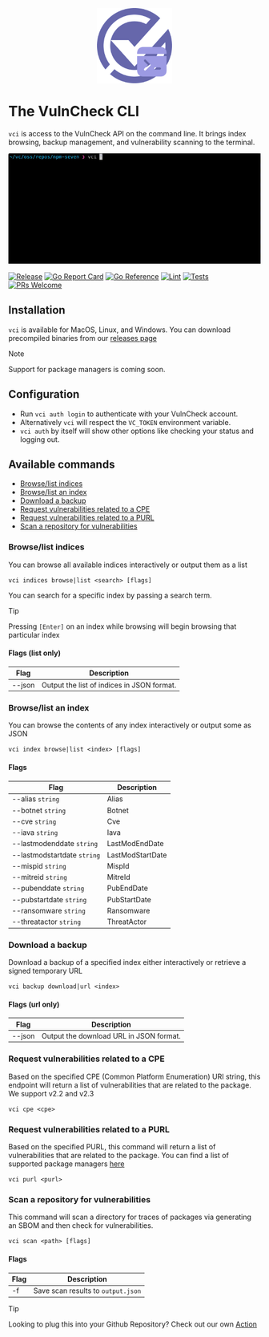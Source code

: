 <p align="center">
    <img src="/logo-cli.png" align="center" alt="VulnCheck Logo" width="150" />
</p>

# The VulnCheck CLI
`vci` is access to the VulnCheck API on the command line. It brings index browsing, backup management, and vulnerability scanning to the terminal.

<p align="center">
    <img src="/vci-scan.gif" />
</p>

[![Release](https://img.shields.io/github/v/release/vulncheck-oss/cli)](https://github.com/vulncheck-oss/cli/releases)
[![Go Report Card](https://goreportcard.com/badge/github.com/vulncheck-oss/cli)](https://goreportcard.com/report/github.com/vulncheck-oss/cli)
[![Go Reference](https://pkg.go.dev/badge/github.com/vulncheck-oss/cli.svg)](https://pkg.go.dev/github.com/vulncheck-oss/cli)
[![Lint](https://github.com/vulncheck-oss/cli/actions/workflows/lint.yml/badge.svg)](https://github.com/vulncheck-oss/cli/actions/workflows/lint.yml)
[![Tests](https://github.com/vulncheck-oss/cli/actions/workflows/test.yml/badge.svg)](https://github.com/vulncheck-oss/cli/actions/workflows/test.yml)
[![PRs Welcome](https://img.shields.io/badge/PRs-welcome-brightgreen.svg)](https://github.com/vulncheck-oss/cli/pulls)

## Installation 

`vci` is available for MacOS, Linux, and Windows. You can download precompiled binaries from our [releases page](https://github.com/vulncheck-oss/cli/releases/latest)

> [!NOTE]
> Support for package managers is coming soon.


## Configuration
* Run `vci auth login` to authenticate with your VulnCheck account.
* Alternatively `vci` will respect the `VC_TOKEN` environment variable.
* `vci auth` by itself will show other options like checking your status and logging out.


## Available commands

- [Browse/list indices](#browselist-indices)
- [Browse/list an index](#browselist-an-index)
- [Download a backup](#download-a-backup)
- [Request vulnerabilities related to a CPE](#request-vulnerabilities-related-to-a-cpe)
- [Request vulnerabilities related to a PURL](#request-vulnerabilities-related-to-a-purl)
- [Scan a repository for vulnerabilities](#scan-a-repository-for-vulnerabilities)


### Browse/list indices
You can browse all available indices interactively or output them as a list

```
vci indices browse|list <search> [flags]
```

You can search for a specific index by passing a search term.

> [!TIP]
> Pressing `[Enter]` on an index while browsing will begin browsing that particular index

#### Flags (list only)

| Flag | Description |
|------|-------------|
| --json | Output the list of indices in JSON format. |



### Browse/list an index

You can browse the contents of any index interactively or output some as JSON

```
vci index browse|list <index> [flags]
```

#### Flags
 
| Flag | Description |
| ---- | ----------- | 
|  --alias `string` |              Alias |
|  --botnet `string` |             Botnet |
|  --cve `string` |                Cve |
|  --iava `string` |               Iava |
|  --lastmodenddate `string` |     LastModEndDate |
|  --lastmodstartdate `string` |   LastModStartDate |
|  --mispid `string` |             MispId |
|  --mitreid `string` |            MitreId |
|  --pubenddate `string` |         PubEndDate |
|  --pubstartdate `string` |       PubStartDate |
|  --ransomware `string` |         Ransomware |
|  --threatactor `string` |        ThreatActor |



### Download a backup 

Download a backup of a specified index either interactively or retrieve a signed temporary URL

```
vci backup download|url <index>
```

#### Flags (url only)

| Flag | Description |
| ---- | ----------- |
| --json | Output the download URL in JSON format. |




### Request vulnerabilities related to a CPE

Based on the specified CPE (Common Platform Enumeration) URI string, this endpoint will return a list of vulnerabilities that are related to the package. We support v2.2 and v2.3

```
vci cpe <cpe>
```


### Request vulnerabilities related to a PURL

Based on the specified PURL, this command will return a list of vulnerabilities that are related to the package.
You can find a list of supported package managers [here](https://docs.vulncheck.com/products/exploit-and-vulnerability-intelligence/package-manager-support)

```
vci purl <purl>
```


### Scan a repository for vulnerabilities
This command will scan a directory for traces of packages via generating an SBOM and then check for vulnerabilities.

```
vci scan <path> [flags]

```

#### Flags
| Flag | Description |
| ---- | ----------- |
| -f | Save scan results to `output.json` |


> [!TIP]
> Looking to plug this into your Github Repository? Check out our own [Action](https://github.com/vulncheck-oss/action)
